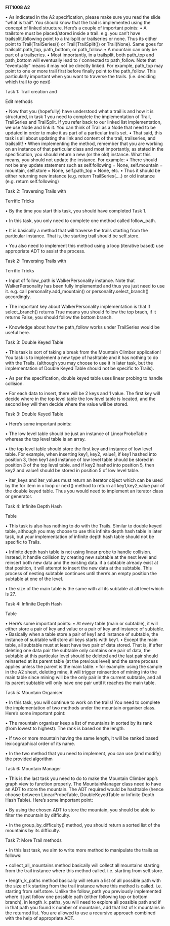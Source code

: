 **FIT1008 A2**

• As indicated in the A2 specification, please make sure you read the slide “what is trail”. You should know that the trail is implemented using the
concept of linked structure. Here’s a couple of important points:
• A trailstore must be placed/stored inside a trail. e.g. you can’t have
trailsplit.following point to a trailsplit or trailseries or none. Thus its
either point to Trail(TrailSeries()) or Trail(TrailSplit()) or Trail(None).
Same goes for trailsplit.path_top, path_bottom, or path_follow.
• A mountain can only be part of a trailseries.
• Most importantly, in a trailsplit, both path_top and path_bottom will
eventually lead to / connected to path_follow. Note that “eventually” means it may not be directly linked. For example, path_top may point
to one or more trail first before finally point to the path_follow. This particularly important when you want to traverse the trails. (i.e.
deciding which trail to go next)

Task 1: Trail creation and

Edit methods

• Now that you (hopefully) have understood what a trail is and how it is structured, in
task 1 you need to complete the implementation of Trail, TrailSeries and TrailSplit. If
you refer back to our linked list implementation, we use Node and link it. You can
think of Trail as a Node that need to be updated in order to make it as part of a
particular trails set.
• That said, this task is all about updating the link and content of the trail, trailseries,
and trailsplit!
• When implementing the method, remember that you are working on an instance of
that particular class and most importantly, as stated in the specification, you should
return a new (or the old) instance. What this means, you should not update the
instance. For example:
• There should not be any update statement such as self.following = None,
self.mountain = mountain, self.store = None, self.path_top = None, etc.
• Thus it should be either returning new instance (e.g. return TrailSeries(....) or old
instance (e.g. return self.following)

Task 2: Traversing Trails with

Terrific Tricks

• By the time you start this task, you should have completed
Task 1.

• In this task, you only need to complete one method called
follow_path.

• It is basically a method that will traverse the trails starting
from the particular instance. That is, the starting trail
should be self.store.

• You also need to implement this method using a loop
(iterative based) use appropriate ADT to assist the
process.

Task 2: Traversing Trails with

Terrific Tricks

• Input of follow_path is WalkerPersonality instance. Note that
WalkerPersonality has been fully implemented and thus you
just need to use it. e.g. call personality.add_mountain() or
personality.select_branch() accordingly.

• The important key about WalkerPersonality implementation
is that if select_branch() returns True means you should
follow the top brach, if it returns False, you should follow the
bottom branch.

• Knowledge about how the path_follow works under
TrailSeries would be useful here.

Task 3: Double Keyed Table

• This task is sort of taking a break from the Mountain
Climber application! You task is to implement a new type of
hashtable and it has nothing to do with the Trails. (although
you may choose to use it in later task, but the
implementation of Double Keyed Table should not be
specific to Trails).

• As per the specification, double keyed table uses linear
probing to handle collision.

• For each data to insert, there will be 2 keys and 1 value.
The first key will decide where in the top level table the low
level table is located, and the second key will then decide
where the value will be stored.

Task 3: Double Keyed Table

• Here’s some important points:

• The low level table should be just an instance of LinearProbeTable
whereas the top level table is an array.

• the top level table should store the first key and instance of low level
table. For example, when inserting key1, key2, value1, if key1
hashed into position 3, then key1 and instance of low level table
should be stored in position 3 of the top level table. and if key2
hashed into position 5, then key2 and value1 should be stored in
position 5 of low level table.

• iter_keys and iter_values must return an iterator object which can
be used by the for item in x loop or next() method to return all
key1,key2,value pair of the double keyed table. Thus you would
need to implement an iterator class or generator.

Task 4: Infinite Depth Hash

Table

• This task is also has nothing to do with the Trails. Similar to
double keyed table, although you may choose to use this
infinite depth hash table in later task, but your implementation
of infinite depth hash table should not be specific to Trails.

• Infinite depth hash table is not using linear probe to handle
collision. Instead, it handle collision by creating new subtable
at the next level and reinsert both new data and the existing
data. if a subtable already exist at that position, it will attempt
to insert the new data at the subtable. This process of nesting
subtable continues until there’s an empty position the subtable
at one of the level.

• the size of the main table is the same with all its subtable at all
level which is 27.

Task 4: Infinite Depth Hash

Table

• Here’s some important points:
• At every table (main or subtable), it will either store a pair of key and value
or a pair of key and instance of subtable.
• Basically when a table store a pair of key1 and instance of subtable, the
instance of subtable will store all keys starts with key1.
• Except the main table, all subtable must at least have two pair of data
stored. That is, if after deleting one data pair the subtable only contains
one pair of data, the subtable at this particular level should be deleted
and the last pair should reinserted at its parent table (at the previous level)
and the same process applies unless the parent is the main table.
• for example: using the sample in the A2 sheet, deleting mine, it will
trigger reinsertion of mining into the main table since mining will be the
only pair in the current subtable, and all its parent subtable will only
have one pair until it reaches the main table.

Task 5: Mountain Organiser

• In this task, you will continue to work on the trails! You need
to complete the implementation of two methods under the
mountain organiser class. Here’s some important point:

• The mountain organiser keep a list of mountains in sorted
by its rank (from lowest to highest). The rank is based on
the length.

• If two or more mountain having the same length, it will be
ranked based lexicographical order of its name.

• In the two method that you need to implement, you can
use (and modify) the provided algorithm

Task 6: Mountain Manager

• This is the last task you need to do to make the Mountain
Climber app’s graph view to function properly. The
MountainManager class need to have an ADT to store the
mountain. The ADT required would be hashtable (hence
choose between LinearProbeTable, DoubleKeyedTable or
Infinite Depth Hash Table). Here’s some important point:

• By using the chosen ADT to store the mountain, you
should be able to filter the mountain by difficulty.

• In the group_by_difficulty() method, you should return a
sorted list of the mountains by its difficulty.

Task 7: More Trail methods

• In this last task, we aim to write more method to manipulate the
trails as follows:

• collect_all_mountains method basically will collect all mountains
starting from the trail instance where this method called. i.e.
starting from self.store.

• length_k_paths method basically will return a list of all possible
path with the size of k starting from the trail instance where this
method is called. i.e. starting from self.store. Unlike the
follow_path you previously implemented where it just follow one
possible path (either following top or bottom branch), in
length_k_paths, you will need to explore all possible path and if
in that path you found k number of mountains, add that list of k
mountains in the returned list. You are allowed to use a recursive
approach combined with the help of appropriate ADT.
